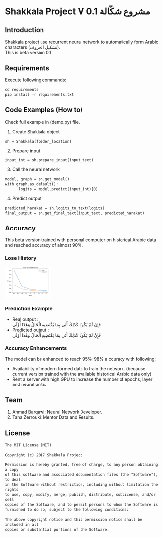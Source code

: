 # Shakkala Project V 0.1 مشروع شكّالة
## Introduction
Shakkala project use recurrent neural network to automatically form Arabic characters (تشكيل الحروف).<br/>
This is beta version 0.1

## Requirements
Execute following commands:<br/>
```
cd requirements
pip install -r requirements.txt
```
## Code Examples (How to)
Check full example in (demo.py) file.<br/>

1. Create Shakkala object
```
sh = Shakkala(folder_location)
```
2. Prepare input
```
input_int = sh.prepare_input(input_text)
```
3. Call the neural network
```
model, graph = sh.get_model()
with graph.as_default():
      logits = model.predict(input_int)[0]
```
4. Predict output
```
predicted_harakat = sh.logits_to_text(logits)
final_output = sh.get_final_text(input_text, predicted_harakat)
```

## Accuracy
This beta version trained with personal computer on historical Arabic data and reached accuracy of almost 90%.

### Lose History
<img src="images/loss_history.png" alt="Loss History" style="height: 100px;"/>

### Prediction Example
- Real output :<br/>
فَإِنْ لَمْ يَكُونَا كَذَلِكَ أَتَى بِمَا يَقْتَضِيهِ الْحَالُ وَهَذَا أَوْلَى
- Predicted output :<br/>
فَإِنْ لَمْ يَكُونُا كَذَلِكَ أَتَى بِمَا يَقْتَضِيهِ الْحَالُ وَهُذَا أَوْلَى

### Accuracy Enhancements  
The model can be enhanced to reach 95%-98% a  ccuracy with following:<br/>
- Availability of modern formed data to train the network. (because current version trained with the available historical Arabic data only)
- Rent a server with high GPU to increase the number of epochs, layer and neural units.

## Team
1. Ahmad Barqawi: Neural Network Developer.<br/>
2. Taha Zerrouki: Mentor Data and Results.<br/>


License
-------
    The MIT License (MIT)

    Copyright (c) 2017 Shakkala Project

    Permission is hereby granted, free of charge, to any person obtaining a copy
    of this software and associated documentation files (the "Software"), to deal
    in the Software without restriction, including without limitation the rights
    to use, copy, modify, merge, publish, distribute, sublicense, and/or sell
    copies of the Software, and to permit persons to whom the Software is
    furnished to do so, subject to the following conditions:

    The above copyright notice and this permission notice shall be included in all
    copies or substantial portions of the Software.
